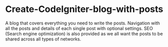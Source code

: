 # Create-CodeIgniter-blog-with-posts
A blog that covers everything you need to write the posts. Navigation with all the posts and details of each single post with optional settings. SEO (Search engine optimization) is also provided as we all want the posts to be shared across all types of networks.
